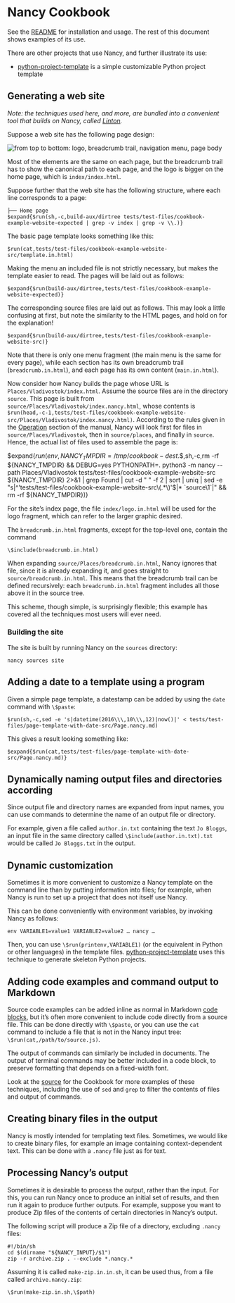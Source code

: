 # Nancy Cookbook

See the [README](README.md) for installation and usage. The rest of this document shows examples of its use.

There are other projects that use Nancy, and further illustrate its use:

+ [python-project-template](https://github.com/rrthomas/python-project-template) is a simple customizable Python project template

## Generating a web site <a name="website-example"></a>

*Note: the techniques used here, and more, are bundled into a convenient tool that builds on Nancy, called [Linton](https://rrthomas.github.io/linton).*

Suppose a web site has the following page design:

![from top to bottom: logo, breadcrumb trail, navigation menu, page body](website.svg)

Most of the elements are the same on each page, but the breadcrumb trail has to show the canonical path to each page, and the logo is bigger on the home
page, which is `index/index.html`.

Suppose further that the web site has the following structure, where each line corresponds to a page:

```
├── Home page
$expand{$run(sh,-c,build-aux/dirtree tests/test-files/cookbook-example-website-expected | grep -v index | grep -v \\.)}
```

The basic page template looks something like this:

```
$run(cat,tests/test-files/cookbook-example-website-src/template.in.html)
```

Making the menu an included file is not strictly necessary, but makes the template easier to read. The pages will be laid out as follows:

```
$expand{$run(build-aux/dirtree,tests/test-files/cookbook-example-website-expected)}
```

The corresponding source files are laid out as follows. This may look a little confusing at first, but note the similarity to the HTML pages, and hold on for the explanation!

```
$expand{$run(build-aux/dirtree,tests/test-files/cookbook-example-website-src)}
```

Note that there is only one menu fragment (the main menu is the same for every page), while each section has its own breadcrumb trail (`breadcrumb.in.html`), and each page has its own content (`main.in.html`).

Now consider how Nancy builds the page whose URL is `Places/Vladivostok/index.html`. Assume the source files are in the directory `source`. This page is built from `source/Places/Vladivostok/index.nancy.html`, whose contents is `$run(head,-c-1,tests/test-files/cookbook-example-website-src/Places/Vladivostok/index.nancy.html)`. According to the rules given in the [Operation](README.md#operation) section of the manual, Nancy will look first for files in `source/Places/Vladivostok`, then in `source/places`, and finally in `source`. Hence, the actual list of files used to assemble the page is:

$expand{$run(env,NANCY_TMPDIR=/tmp/cookbook-dest.$$,sh,-c,rm -rf ${NANCY_TMPDIR} && DEBUG=yes PYTHONPATH=. python3 -m nancy --path Places/Vladivostok tests/test-files/cookbook-example-website-src ${NANCY_TMPDIR} 2>&1 | grep Found | cut -d " " -f 2 | sort | uniq | sed -e "s|^'tests/test-files/cookbook-example-website-src\(.*\)'$|* \`source\1\`|" && rm -rf ${NANCY_TMPDIR})}

For the site’s index page, the file `index/logo.in.html` will be used for the logo fragment, which can refer to the larger graphic desired.

The `breadcrumb.in.html` fragments, except for the top-level one, contain the command

```
\$include(breadcrumb.in.html)
```

When expanding `source/Places/breadcrumb.in.html`, Nancy ignores that file, since it is already expanding it, and goes straight to `source/breadcrumb.in.html`. This means that the breadcrumb trail can be defined recursively: each `breadcrumb.in.html` fragment includes all those above it in the source tree.

This scheme, though simple, is surprisingly flexible; this example has covered all the techniques most users will ever need.

### Building the site

The site is built by running Nancy on the `sources` directory:

```
nancy sources site
```

## Adding a date to a template using a program <a name="date-example"></a>

Given a simple page template, a datestamp can be added by using the `date`
command with `\$paste`:

```
$run(sh,-c,sed -e 's|datetime(2016\\\,10\\\,12)|now()|' < tests/test-files/page-template-with-date-src/Page.nancy.md)
```

This gives a result looking something like:

```
$expand{$run(cat,tests/test-files/page-template-with-date-src/Page.nancy.md)}
```

## Dynamically naming output files and directories according

Since output file and directory names are expanded from input names, you can use commands to determine the name of an output file or directory.

For example, given a file called `author.in.txt` containing the text `Jo Bloggs`, an input file in the same directory called `\$include(author.in.txt).txt` would be called `Jo Bloggs.txt` in the output.

## Dynamic customization

Sometimes it is more convenient to customize a Nancy template on the command line than by putting information into files; for example, when Nancy is run to set up a project that does not itself use Nancy.

This can be done conveniently with environment variables, by invoking Nancy as follows:

```
env VARIABLE1=value1 VARIABLE2=value2 … nancy …
```

Then, you can use `\$run(printenv,VARIABLE1)` (or the equivalent in Python or other languages) in the template files. [python-project-template](https://github.com/rrthomas/python-project-template) uses this technique to generate skeleton Python projects.

## Adding code examples and command output to Markdown

Source code examples can be added inline as normal in Markdown [code blocks](https://www.markdownguide.org/extended-syntax/#fenced-code-blocks), but it’s often more convenient to include code directly from a source file. This can be done directly with `\$paste`, or you can use the `cat` command to include a file that is not in the Nancy input tree: `\$run(cat,/path/to/source.js)`.

The output of commands can similarly be included in documents. The output of terminal commands may be better included in a code block, to preserve formatting that depends on a fixed-width font.

Look at the [source](Cookbook.nancy.md) for the Cookbook for more examples of these techniques, including the use of `sed` and `grep` to filter the contents of files and output of commands.

## Creating binary files in the output

Nancy is mostly intended for templating text files. Sometimes, we would like to create binary files, for example an image containing context-dependent text. This can be done with a `.nancy` file just as for text.

## Processing Nancy’s output

Sometimes it is desirable to process the output, rather than the input. For
this, you can run Nancy once to produce an initial set of results, and then
run it again to produce further outputs. For example, suppose you want to
produce Zip files of the contents of certain directories in Nancy’s output.

The following script will produce a Zip file of a directory, excluding `.nancy` files:

```
#!/bin/sh
cd $(dirname "${NANCY_INPUT}/$1")
zip -r archive.zip . --exclude *.nancy.*
```

Assuming it is called `make-zip.in.in.sh`, it can be used thus, from a file called `archive.nancy.zip`:

```
\$run(make-zip.in.sh,\$path)
```
